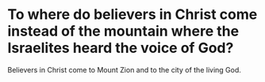 # To where do believers in Christ come instead of the mountain where the Israelites heard the voice of God?

Believers in Christ come to Mount Zion and to the city of the living God.
